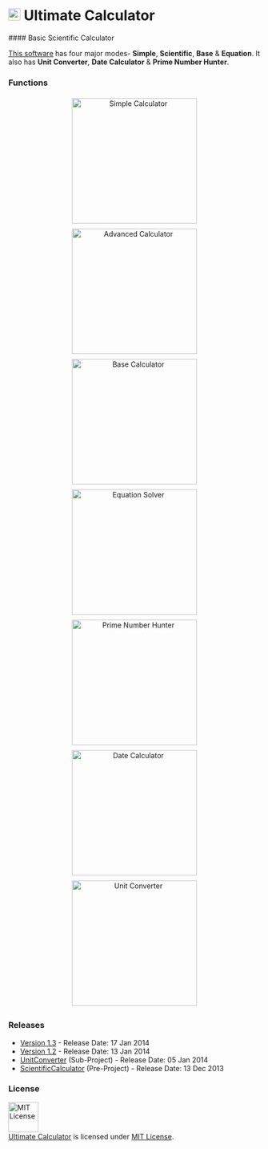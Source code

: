 <h1> <img src="https://cloud.githubusercontent.com/assets/5456665/22564811/0c9f5216-e9b0-11e6-8f4d-9d85e163f0e5.png" width="24" height=auto /> Ultimate Calculator </h1>
#### Basic Scientific Calculator

[This software](http://minhaskamal.github.io/UltimateCalculator) has four major modes- **Simple**, **Scientific**, **Base** & **Equation**. It also has **Unit Converter**, **Date Calculator** & **Prime Number Hunter**.

### Functions
  <div align="center">
  <img title="Simple Calculator" src="https://cloud.githubusercontent.com/assets/5456665/12999507/40af666c-d17a-11e5-9a1e-fced9a7e602a.png" height="250" width=auto style="padding:5px">
  <img title="Advanced Calculator" src="https://cloud.githubusercontent.com/assets/5456665/12999505/40879e34-d17a-11e5-8f12-66467341a9e9.png" height="250" width=auto style="padding:5px">
  <img title="Base Calculator" src="https://cloud.githubusercontent.com/assets/5456665/12999508/418bccba-d17a-11e5-8c4b-c26f68a19f26.png" height="250" width=auto style="padding:5px">
  <img title="Equation Solver" src="https://cloud.githubusercontent.com/assets/5456665/12999506/40ad6d44-d17a-11e5-8215-54519cafcec1.png" height="250" width=auto style="padding:5px">
  <img title="Prime Number Hunter" src="https://cloud.githubusercontent.com/assets/5456665/16015285/cccb37d8-31b6-11e6-9955-03d1fc35eeb3.PNG" height="250" width=auto style="padding:5px">
  <img title="Date Calculator" src="https://cloud.githubusercontent.com/assets/5456665/16015284/cc9da138-31b6-11e6-9943-f0fba05521c3.PNG" height="250" width=auto style="padding:5px">
  <img title="Unit Converter" src="https://cloud.githubusercontent.com/assets/5456665/12999504/40870af0-d17a-11e5-986b-e9c09cbb4878.png" height="250" width=auto style="padding:5px">
  </div>

### Releases
- <a href="https://github.com/MinhasKamal/UltimateCalculator/raw/release/UltimateCalculator_V-1.3.jar">Version 1.3</a> - Release Date:  17 Jan 2014
- <a href="https://github.com/MinhasKamal/UltimateCalculator/raw/release/UltimateCalculator_V-1.2.jar">Version 1.2</a> - Release Date: 13 Jan 2014
- <a href="https://github.com/MinhasKamal/UltimateCalculator/raw/release/UnitConverter.jar">UnitConverter</a> (Sub-Project) - Release Date: 05 Jan 2014
- <a href="https://github.com/MinhasKamal/UltimateCalculator/raw/release/ScientificCalculator.jar">ScientificCalculator</a> (Pre-Project) - Release Date: 13 Dec 2013

### License
<a rel="license" href="https://opensource.org/licenses/MIT"><img alt="MIT License" src="https://cloud.githubusercontent.com/assets/5456665/18950087/fbe0681a-865f-11e6-9552-e59d038d5913.png" width="60em" height=auto/></a><br/><a href="https://github.com/MinhasKamal/UltimateCalculator">Ultimate Calculator</a> is licensed under <a rel="license" href="https://opensource.org/licenses/MIT">MIT License</a>.
